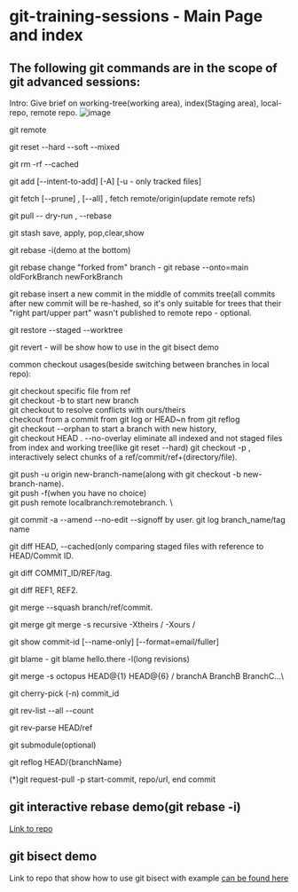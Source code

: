 # git-training-sessions - Main Page and index
## The following git commands are in the scope of git advanced sessions:

Intro: Give brief on working-tree(working area), index(Staging area), local-repo, remote repo.
![image](https://user-images.githubusercontent.com/75700623/182334942-8fb8cecf-6aa5-4256-8a61-7b09125a941e.png)


git remote

git reset --hard --soft --mixed

git rm -rf --cached

git add [--intent-to-add] [-A] [-u - only tracked files]

git fetch [--prune] , [--all] , fetch remote/origin(update remote refs) 

git pull -- dry-run , --rebase

git stash save, apply, pop,clear,show

git rebase -i(demo at the bottom)

git rebase change "forked from" branch - git rebase --onto=main oldForkBranch newForkBranch

git rebase insert a new commit in the middle of commits tree(all commits after new commit will be re-hashed, so it's only suitable for trees that their "right part/upper part" wasn't published to remote repo - optional.

git restore --staged --worktree

git revert - will be show how to use in the git bisect demo

common checkout usages(beside switching between branches in local repo):

git checkout specific file from ref \
git checkout -b to start new branch \
git checkout to resolve conflicts with ours/theirs \
checkout from a commit from git log or HEAD~n from git reflog \
git checkout --orphan to start a branch with new history, \
git checkout HEAD . --no-overlay eliminate all indexed and not staged files from index and working tree(like git reset --hard)
git checkout -p , interactively select chunks of a ref/commit/ref+(directory/file).


git push -u origin new-branch-name(along with git checkout -b new-branch-name). \
git push -f(when you have no choice) \
git push remote localbranch:remotebranch. \

git commit -a --amend --no-edit --signoff by user.
git log branch_name/tag name

git diff HEAD, --cached(only comparing staged files with reference to HEAD/Commit ID.

git diff COMMIT_ID/REF/tag.

git diff REF1, REF2.

git merge --squash branch/ref/commit.

git merge git merge -s recursive -Xtheirs / -Xours / <allow-unrelated-histories>

git show commit-id [--name-only] [--format=email/fuller]

git blame -  git blame hello.there -l(long revisions)

git merge -s octopus HEAD@{1} HEAD@{6} / branchA BranchB BranchC...\


git cherry-pick (-n) commit_id

git rev-list --all --count
 
git rev-parse HEAD/ref
 
 git submodule(optional)
 
git reflog HEAD/{branchName}
 
(*)git request-pull -p start-commit, repo/url, end commit
 
 ## git interactive rebase demo(git rebase -i)
 [Link to repo](https://github.com/zvigrinberg/git-interactive-rebase-demo/)
 
 ## git bisect demo
 Link to repo that show how to use git bisect with example [can be found here](https://github.com/zvigrinberg/git-bisect-demo)
 
 
